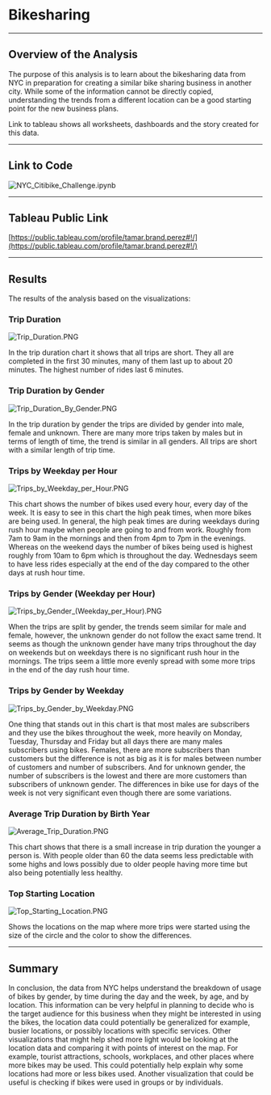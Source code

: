 # Bikesharing

---

## Overview of the Analysis

The purpose of this analysis is to learn about the bikesharing data from NYC in preparation for creating a similar bike sharing business in another city. While some of the information cannot be directly copied, understanding the trends from a different location can be a good starting point for the new business plans. 

Link to tableau shows all worksheets, dashboards and the story created for this data. 

---

## Link to Code 

![NYC_Citibike_Challenge.ipynb](NYC_Citibike_Challenge.ipynb)

---

## Tableau Public Link

[https://public.tableau.com/profile/tamar.brand.perez#!/](https://public.tableau.com/profile/tamar.brand.perez#!/)

---


## Results

The results of the analysis based on the visualizations:

### Trip Duration

![Trip_Duration.PNG](Trip_Duration.PNG)

In the trip duration chart it shows that all trips are short. They all are completed in the first 30 minutes, many of them last up to about 20 minutes. The highest number of rides last 6 minutes. 



### Trip Duration by Gender

![Trip_Duration_By_Gender.PNG](Trip_Duration_By_Gender.PNG)

In the trip duration by gender the trips are divided by gender into male, female and unknown. There are many more trips taken by males but in terms of length of time, the trend is similar in all genders. All trips are short with a similar length of trip time. 



### Trips by Weekday per Hour

![Trips_by_Weekday_per_Hour.PNG](Trips_by_Weekday_per_Hour.PNG)

This chart shows the number of bikes used every hour, every day of the week. It is easy to see in this chart the high peak times, when more bikes are being used. In general, the high peak times are during weekdays during rush hour maybe when people are going to and from work. Roughly from 7am to 9am in the mornings and then from 4pm to 7pm in the evenings. Whereas on the weekend days the number of bikes being used is highest roughly from 10am to 6pm which is throughout the day. Wednesdays seem to have less rides especially at the end of the day compared to the other days at rush hour time. 



### Trips by Gender (Weekday per Hour)

![Trips_by_Gender_(Weekday_per_Hour).PNG](Trips_by_Gender_(Weekday_per_Hour).PNG)

When the trips are split by gender, the trends seem similar for male and female, however, the unknown gender do not follow the exact same trend. It seems as though the unknown gender have many trips throughout the day on weekends but on weekdays there is no significant rush hour in the mornings. The trips seem a little more evenly spread with some more trips in the end of the day rush hour time. 



### Trips by Gender by Weekday

![Trips_by_Gender_by_Weekday.PNG](Trips_by_Gender_by_Weekday.PNG)

One thing that stands out in this chart is that most males are subscribers and they use the bikes throughout the week, more heavily on Monday, Tuesday, Thursday and Friday but all days there are many males subscribers using bikes. Females, there are more subscribers than customers but the difference is not as big as it is for males between number of customers and number of subscribers. And for unknown gender, the number of subscribers is the lowest and there are more customers than subscribers of unknown gender. The differences in bike use for days of the week is not very significant even though there are some variations. 



### Average Trip Duration by Birth Year

![Average_Trip_Duration.PNG](Average_Trip_Duration.PNG)

This chart shows that there is a small increase in trip duration the younger a person is. With people older than 60 the data seems less predictable with some highs and lows possibly due to older people having more time but also being potentially less healthy.



### Top Starting Location

![Top_Starting_Location.PNG](Top_Starting_Location.PNG)

Shows the locations on the map where more trips were started using the size of the circle and the color to show the differences. 

---


## Summary

In conclusion, the data from NYC helps understand the breakdown of usage of bikes by gender, by time during the day and the week, by age, and by location. This information can be very helpful in planning to decide who is the target audience for this business when they might be interested in using the bikes, the location data could potentially be generalized for example, busier locations, or possibly locations with specific services. Other visualizations that might help shed more light would be looking at the location data and comparing it with points of interest on the map. For example, tourist attractions, schools, workplaces, and other places where more bikes may be used. This could potentially help explain why some locations had more or less bikes used. Another visualization that could be useful is checking if bikes were used in groups or by individuals. 


